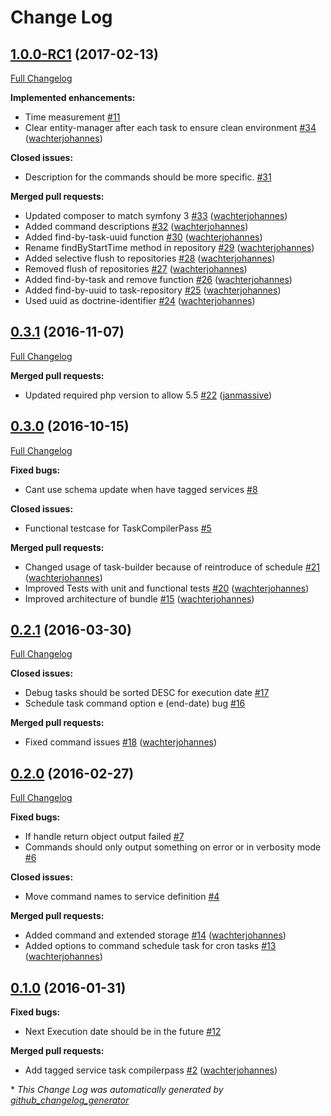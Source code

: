 # Change Log

## [1.0.0-RC1](https://github.com/php-task/TaskBundle/tree/1.0.0-RC1) (2017-02-13)
[Full Changelog](https://github.com/php-task/TaskBundle/compare/0.3.1...1.0.0-RC1)

**Implemented enhancements:**

- Time measurement [\#11](https://github.com/php-task/TaskBundle/issues/11)
- Clear entity-manager after each task to ensure clean environment  [\#34](https://github.com/php-task/TaskBundle/pull/34) ([wachterjohannes](https://github.com/wachterjohannes))

**Closed issues:**

- Description for the commands should be more specific. [\#31](https://github.com/php-task/TaskBundle/issues/31)

**Merged pull requests:**

- Updated composer to match symfony 3 [\#33](https://github.com/php-task/TaskBundle/pull/33) ([wachterjohannes](https://github.com/wachterjohannes))
- Added command descriptions [\#32](https://github.com/php-task/TaskBundle/pull/32) ([wachterjohannes](https://github.com/wachterjohannes))
- Added find-by-task-uuid function [\#30](https://github.com/php-task/TaskBundle/pull/30) ([wachterjohannes](https://github.com/wachterjohannes))
- Rename findByStartTime method in repository [\#29](https://github.com/php-task/TaskBundle/pull/29) ([wachterjohannes](https://github.com/wachterjohannes))
- Added selective flush to repositories [\#28](https://github.com/php-task/TaskBundle/pull/28) ([wachterjohannes](https://github.com/wachterjohannes))
- Removed flush of repositories [\#27](https://github.com/php-task/TaskBundle/pull/27) ([wachterjohannes](https://github.com/wachterjohannes))
- Added find-by-task and remove function [\#26](https://github.com/php-task/TaskBundle/pull/26) ([wachterjohannes](https://github.com/wachterjohannes))
- Added find-by-uuid to task-repository [\#25](https://github.com/php-task/TaskBundle/pull/25) ([wachterjohannes](https://github.com/wachterjohannes))
- Used uuid as doctrine-identifier [\#24](https://github.com/php-task/TaskBundle/pull/24) ([wachterjohannes](https://github.com/wachterjohannes))

## [0.3.1](https://github.com/php-task/TaskBundle/tree/0.3.1) (2016-11-07)
[Full Changelog](https://github.com/php-task/TaskBundle/compare/0.3.0...0.3.1)

**Merged pull requests:**

- Updated required php version to allow 5.5 [\#22](https://github.com/php-task/TaskBundle/pull/22) ([janmassive](https://github.com/janmassive))

## [0.3.0](https://github.com/php-task/TaskBundle/tree/0.3.0) (2016-10-15)
[Full Changelog](https://github.com/php-task/TaskBundle/compare/0.2.1...0.3.0)

**Fixed bugs:**

- Cant use schema update when have tagged services [\#8](https://github.com/php-task/TaskBundle/issues/8)

**Closed issues:**

- Functional testcase for TaskCompilerPass [\#5](https://github.com/php-task/TaskBundle/issues/5)

**Merged pull requests:**

- Changed usage of task-builder because of reintroduce of schedule [\#21](https://github.com/php-task/TaskBundle/pull/21) ([wachterjohannes](https://github.com/wachterjohannes))
- Improved Tests with unit and functional tests [\#20](https://github.com/php-task/TaskBundle/pull/20) ([wachterjohannes](https://github.com/wachterjohannes))
- Improved architecture of bundle [\#15](https://github.com/php-task/TaskBundle/pull/15) ([wachterjohannes](https://github.com/wachterjohannes))

## [0.2.1](https://github.com/php-task/TaskBundle/tree/0.2.1) (2016-03-30)
[Full Changelog](https://github.com/php-task/TaskBundle/compare/0.2.0...0.2.1)

**Closed issues:**

- Debug tasks should be sorted DESC for execution date [\#17](https://github.com/php-task/TaskBundle/issues/17)
- Schedule task command option e \(end-date\) bug [\#16](https://github.com/php-task/TaskBundle/issues/16)

**Merged pull requests:**

- Fixed command issues [\#18](https://github.com/php-task/TaskBundle/pull/18) ([wachterjohannes](https://github.com/wachterjohannes))

## [0.2.0](https://github.com/php-task/TaskBundle/tree/0.2.0) (2016-02-27)
[Full Changelog](https://github.com/php-task/TaskBundle/compare/0.1.0...0.2.0)

**Fixed bugs:**

- If handle return object output failed [\#7](https://github.com/php-task/TaskBundle/issues/7)
- Commands should only output something on error or in verbosity mode [\#6](https://github.com/php-task/TaskBundle/issues/6)

**Closed issues:**

- Move command names to service definition [\#4](https://github.com/php-task/TaskBundle/issues/4)

**Merged pull requests:**

- Added command and extended storage [\#14](https://github.com/php-task/TaskBundle/pull/14) ([wachterjohannes](https://github.com/wachterjohannes))
- Added options to command schedule task for cron tasks [\#13](https://github.com/php-task/TaskBundle/pull/13) ([wachterjohannes](https://github.com/wachterjohannes))

## [0.1.0](https://github.com/php-task/TaskBundle/tree/0.1.0) (2016-01-31)
**Fixed bugs:**

- Next Execution date should be in the future [\#12](https://github.com/php-task/TaskBundle/issues/12)

**Merged pull requests:**

- Add tagged service task compilerpass [\#2](https://github.com/php-task/TaskBundle/pull/2) ([wachterjohannes](https://github.com/wachterjohannes))



\* *This Change Log was automatically generated by [github_changelog_generator](https://github.com/skywinder/Github-Changelog-Generator)*